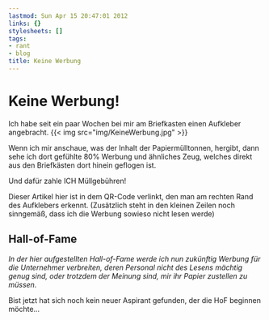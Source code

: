 ```yaml
---
lastmod: Sun Apr 15 20:47:01 2012
links: {}
stylesheets: []
tags:
- rant
- blog
title: Keine Werbung
---
```



# Keine Werbung!

Ich habe seit ein paar Wochen bei mir am Briefkasten einen Aufkleber angebracht.
{{< img src="img/KeineWerbung.jpg" >}}

Wenn ich mir anschaue, was der Inhalt der Papiermülltonnen, hergibt, dann sehe ich dort gefühlte 80% Werbung und ähnliches Zeug, welches direkt aus den Briefkästen dort hinein geflogen ist.

Und dafür zahle ICH Müllgebühren!

Dieser Artikel hier ist in dem QR-Code verlinkt, den man am rechten Rand des Aufklebers erkennt. (Zusätzlich steht in den kleinen Zeilen noch sinngemäß, dass ich die Werbung sowieso nicht lesen werde)


## Hall-of-Fame

*In der hier aufgestellten Hall-of-Fame werde ich nun zukünftig Werbung für die Unternehmer verbreiten, deren Personal nicht des Lesens mächtig genug sind, oder trotzdem  der Meinung sind, mir ihr Papier zustellen zu müssen.*

Bist jetzt hat sich noch kein neuer Aspirant gefunden, der die HoF beginnen möchte...


